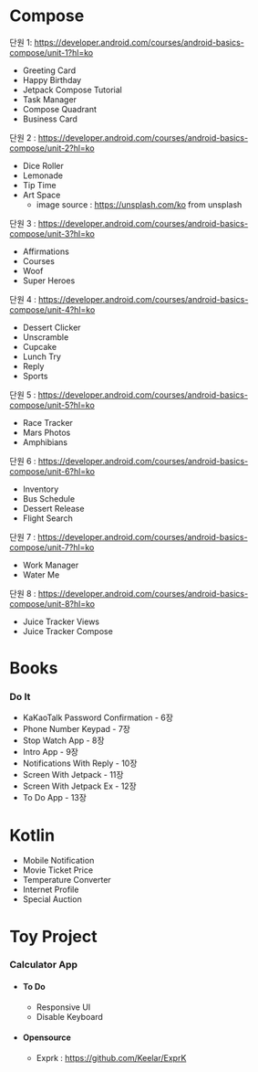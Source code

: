 # Compose
단원 1: https://developer.android.com/courses/android-basics-compose/unit-1?hl=ko
* Greeting Card
* Happy Birthday
* Jetpack Compose Tutorial
* Task Manager
* Compose Quadrant
* Business Card

단원 2 : https://developer.android.com/courses/android-basics-compose/unit-2?hl=ko
* Dice Roller
* Lemonade
* Tip Time
* Art Space
  * image source : https://unsplash.com/ko from unsplash

단원 3 : https://developer.android.com/courses/android-basics-compose/unit-3?hl=ko
* Affirmations
* Courses
* Woof
* Super Heroes

단원 4 : https://developer.android.com/courses/android-basics-compose/unit-4?hl=ko
* Dessert Clicker
* Unscramble
* Cupcake
* Lunch Try
* Reply
* Sports

단원 5 : https://developer.android.com/courses/android-basics-compose/unit-5?hl=ko
* Race Tracker
* Mars Photos
* Amphibians

단원 6 : https://developer.android.com/courses/android-basics-compose/unit-6?hl=ko
* Inventory
* Bus Schedule
* Dessert Release
* Flight Search

단원 7 : https://developer.android.com/courses/android-basics-compose/unit-7?hl=ko
* Work Manager
* Water Me

단원 8 : https://developer.android.com/courses/android-basics-compose/unit-8?hl=ko
* Juice Tracker Views
* Juice Tracker Compose

# Books
### **Do It**
 * KaKaoTalk Password Confirmation - 6장
 * Phone Number Keypad - 7장
 * Stop Watch App - 8장
 * Intro App - 9장
 * Notifications With Reply - 10장
 * Screen With Jetpack - 11장
 * Screen With Jetpack Ex - 12장
 * To Do App - 13장
 
  
# Kotlin
 * Mobile Notification
 * Movie Ticket Price
 * Temperature Converter
 * Internet Profile
 * Special Auction
 
# Toy Project

### **Calculator App**
* #### To Do
  * Responsive UI
  * Disable Keyboard
 * #### Opensource
   * Exprk : https://github.com/Keelar/ExprK
